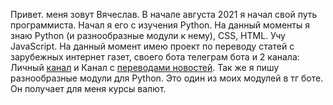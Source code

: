 Привет. меня зовут Вячеслав. 
В начале августа 2021 я начал свой путь программиста. Начал я его с изучения Python.  На данный моменты я знаю Python (и разнообразные модули к нему), CSS, HTML. Учу JavaScript.
На данный момент имею проект по переводу статей с зарубежных интернет газет, своего бота телеграм бота и 2 канала: Личный [канал](https://t.me/XXXoBy) и  Канал с [переводами новостей](https://t.me/news_of_America).
Так же я пишу разнообразные модули для Python. Это один из моих модулей в тг боте. Он получает для меня курсы валют.

